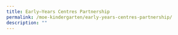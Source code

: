 ```yaml
---
title: Early–Years Centres Partnership
permalink: /moe-kindergarten/early-years-centres-partnership/
description: ""
---
```

